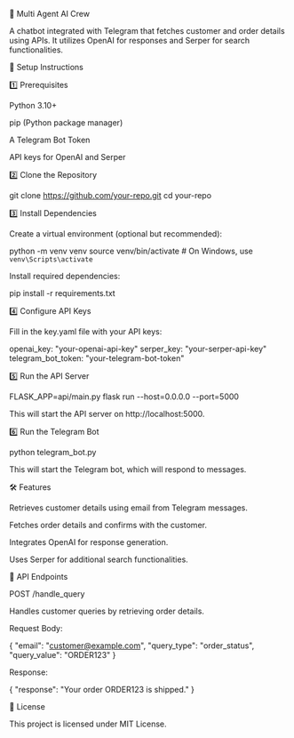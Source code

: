 📌 Multi Agent AI Crew

A chatbot integrated with Telegram that fetches customer and order details using APIs. It utilizes OpenAI for responses and Serper for search functionalities.

🚀 Setup Instructions

1️⃣ Prerequisites

Python 3.10+

pip (Python package manager)

A Telegram Bot Token

API keys for OpenAI and Serper

2️⃣ Clone the Repository

git clone https://github.com/your-repo.git
cd your-repo

3️⃣ Install Dependencies

Create a virtual environment (optional but recommended):

python -m venv venv
source venv/bin/activate  # On Windows, use `venv\Scripts\activate`

Install required dependencies:

pip install -r requirements.txt

4️⃣ Configure API Keys

Fill in the key.yaml file with your API keys:

openai_key: "your-openai-api-key"
serper_key: "your-serper-api-key"
telegram_bot_token: "your-telegram-bot-token"

5️⃣ Run the API Server

FLASK_APP=api/main.py flask run --host=0.0.0.0 --port=5000

This will start the API server on http://localhost:5000.

6️⃣ Run the Telegram Bot

python telegram_bot.py

This will start the Telegram bot, which will respond to messages.

🛠 Features

Retrieves customer details using email from Telegram messages.

Fetches order details and confirms with the customer.

Integrates OpenAI for response generation.

Uses Serper for additional search functionalities.

📄 API Endpoints

POST /handle_query

Handles customer queries by retrieving order details.

Request Body:

{
  "email": "customer@example.com",
  "query_type": "order_status",
  "query_value": "ORDER123"
}

Response:

{
  "response": "Your order ORDER123 is shipped."
}

📝 License

This project is licensed under MIT License.
